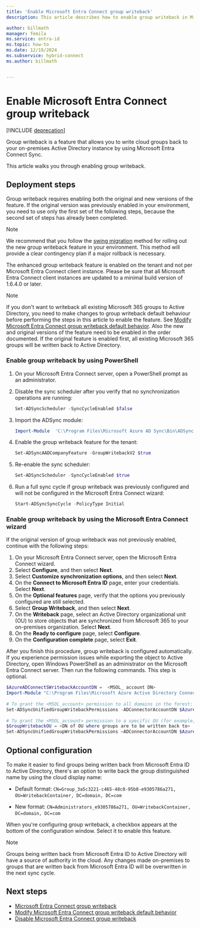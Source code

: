 ```yaml
---
title: 'Enable Microsoft Entra Connect group writeback'
description: This article describes how to enable group writeback in Microsoft Entra Connect by using PowerShell and a wizard.

author: billmath
manager: femila
ms.service: entra-id
ms.topic: how-to
ms.date: 12/19/2024
ms.subservice: hybrid-connect
ms.author: billmath


---
```


# Enable Microsoft Entra Connect group writeback 

[!INCLUDE [deprecation](~/includes/gwb-v2-deprecation.md)]

Group writeback is a feature that allows you to write cloud groups back to your on-premises Active Directory instance by using Microsoft Entra Connect Sync. 

This article walks you through enabling group writeback. 

 
## Deployment steps 

Group writeback requires enabling both the original and new versions of the feature. If the original version was previously enabled in your environment, you need to use only the first set of the following steps, because the second set of steps has already been completed. 
 
> [!NOTE] 
> We recommend that you follow the [swing migration](how-to-upgrade-previous-version.md#swing-migration) method for rolling out the new group writeback feature in your environment. This method will provide a clear contingency plan if a major rollback is necessary. 
>
>The enhanced group writeback feature is enabled on the tenant and not per Microsoft Entra Connect client instance. Please be sure that all Microsoft Entra Connect client instances are updated to a minimal build version of 1.6.4.0 or later.

> [!NOTE]
> If you don't want to writeback all existing Microsoft 365 groups to Active Directory, you need to make changes to group writeback default behaviour before performing the steps in this article to enable the feature. See [Modify Microsoft Entra Connect group writeback default behavior](how-to-connect-modify-group-writeback.md).
> Also the new and original versions of the feature need to be enabled in the order documented. If the original feature is enabled first, all existing Microsoft 365 groups will be written back to Active Directory.

### Enable group writeback by using PowerShell 

1. On your Microsoft Entra Connect server, open a PowerShell prompt as an administrator. 
2. Disable the sync scheduler after you verify that no synchronization operations are running: 

   ``` PowerShell 
   Set-ADSyncScheduler -SyncCycleEnabled $false  
   ``` 
3. Import the ADSync module:

   ``` PowerShell 
   Import-Module  'C:\Program Files\Microsoft Azure AD Sync\Bin\ADSync\ADSync.psd1' 
   ``` 
4. Enable the group writeback feature for the tenant:

   ``` PowerShell 
   Set-ADSyncAADCompanyFeature -GroupWritebackV2 $true 
   ``` 
5. Re-enable the sync scheduler:

   ``` PowerShell 
   Set-ADSyncScheduler -SyncCycleEnabled $true  
   ``` 
6. Run a full sync cycle if group writeback was previously configured and will not be configured in the ⁠Microsoft Entra Connect wizard:
   ``` PowerShell 
   Start-ADSyncSyncCycle -PolicyType Initial
   ``` 


<a name='enable-group-writeback-by-using-the-azure-ad-connect-wizard-'></a>

### Enable group writeback by using the Microsoft Entra Connect wizard 
If the original version of group writeback was not previously enabled, continue with the following steps: 

1. On your Microsoft Entra Connect server, open the Microsoft Entra Connect wizard.
2. Select **Configure**, and then select **Next**. 
3. Select **Customize synchronization options**, and then select **Next**. 
4. On the **Connect to Microsoft Entra ID** page, enter your credentials. Select **Next**. 
5. On the **Optional features** page, verify that the options you previously configured are still selected. 
6. Select **Group Writeback**, and then select **Next**. 
7. On the **Writeback** page, select an Active Directory organizational unit (OU) to store objects that are synchronized from Microsoft 365 to your on-premises organization. Select **Next**. 
8. On the **Ready to configure** page, select **Configure**. 
9. On the **Configuration complete** page, select **Exit**. 

After you finish this procedure, group writeback is configured automatically. If you experience permission issues while exporting the object to Active Directory, open Windows PowerShell as an administrator on the Microsoft Entra Connect server. Then run the following commands. This step is optional. 
 
``` PowerShell 
$AzureADConnectSWritebackAccountDN =  <MSOL_ account DN> 
Import-Module "C:\Program Files\Microsoft Azure Active Directory Connect\AdSyncConfig\AdSyncConfig.psm1" 
 
# To grant the <MSOL_account> permission to all domains in the forest: 
Set-ADSyncUnifiedGroupWritebackPermissions -ADConnectorAccountDN $AzureADConnectSWritebackAccountDN 
 
# To grant the <MSOL_account> permission to a specific OU (for example, the OU chosen to write back Office 365 groups to): 
$GroupWritebackOU = <DN of OU where groups are to be written back to> 
Set-ADSyncUnifiedGroupWritebackPermissions –ADConnectorAccountDN $AzureADConnectSWritebackAccountDN -ADObjectDN $GroupWritebackOU 
``` 

## Optional configuration 

To make it easier to find groups being written back from Microsoft Entra ID to Active Directory, there's an option to write back the group distinguished name by using the cloud display name: 

- Default format: 
`CN=Group_3a5c3221-c465-48c0-95b8-e9305786a271, OU=WritebackContainer, DC=domain, DC=com`  

- New format: 
`CN=Administrators_e9305786a271, OU=WritebackContainer, DC=domain, DC=com`  

When you're configuring group writeback, a checkbox appears at the bottom of the configuration window. Select it to enable this feature. 

> [!NOTE]
> Groups being written back from Microsoft Entra ID to Active Directory will have a source of authority in the cloud. Any changes made on-premises to groups that are written back from Microsoft Entra ID will be overwritten in the next sync cycle. 

## Next steps 

- [Microsoft Entra Connect group writeback](how-to-connect-group-writeback-v2.md) 
- [Modify Microsoft Entra Connect group writeback default behavior](how-to-connect-modify-group-writeback.md) 
- [Disable Microsoft Entra Connect group writeback](how-to-connect-group-writeback-disable.md) 
